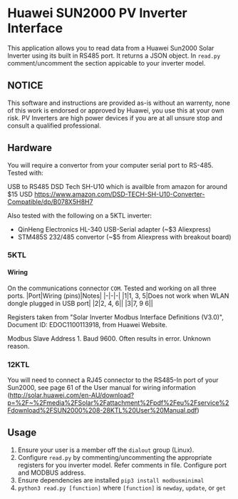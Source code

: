 # Huawei SUN2000 PV Inverter Interface  

This application allows you to read data from a Huawei Sun2000 Solar Inverter using its built in RS485 port. It returns a JSON object.
In `read.py` comment/uncomment the section appicable to your inverter model.

## NOTICE
This software and instructions are provided as-is without an warrenty, none of this work is endorsed or approved by Huawei, you use this at your own risk. PV Inverters are high power devices if you are at all unsure stop and consult a qualified professional.


## Hardware
You will require a convertor from your computer serial port to RS-485. Tested with:

USB to RS485 DSD Tech SH-U10 which is availble from amazon for around $15 USD
https://www.amazon.com/DSD-TECH-SH-U10-Converter-Compatible/dp/B078X5H8H7

Also tested with the following on a 5KTL inverter:
- QinHeng Electronics HL-340 USB-Serial adapter (~$3 Aliexpress)
- STM485S 232/485 convertor (~$5 from Aliexpress with breakout board)

### 5KTL
#### Wiring
On the communications connector `COM`. Tested and working on all three ports.
|Port|Wiring (pins)|Notes|
|-|-|-|
|1|1, 3, 5|Does not work when WLAN dongle plugged in USB port|
|2|2, 4, 6||
|3|7, 9 6||

Registers taken from "Solar Inverter Modbus Interface Definitions (V3.0)", Document ID: EDOC1100113918, from Huawei Website.

Modbus Slave Address 1. Baud 9600. Often results in error. Unknown reason.

### 12KTL
You will need to connect a RJ45 connector to the RS485-In port of your Sun2000, see page 61 of the User manual for wiring information (http://solar.huawei.com/en-AU/download?p=%2F~%2Fmedia%2FSolar%2Fattachment%2Fpdf%2Feu%2Fservice%2Fdownload%2FSUN2000%208-28KTL%20User%20Manual.pdf)

## Usage
1. Ensure your user is a member off the `dialout` group (Linux).
2. Configure `read.py` by commenting/uncommenting the appropriate registers for you inverter model. Refer comments in file. Configure port and MODBUS address.
3. Ensure dependencies are installed `pip3 install modbusminimal`
4. `python3 read.py [function]` where `[function]` is `newday`, `update`, or `get`

